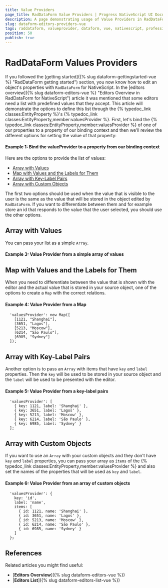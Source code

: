 ```yaml
---
title: Value Providers
page_title: RadDataForm Value Providers | Progress NativeScript UI Documentation
description: A page demonstrating usage of Value Providers in RadDataForm for NativeScript.
slug: dataform-editors-providers-vue
tags: raddataform, valueprovider, dataform, vue, nativescript, professional, ui
position: 50
publish: true
---
```


# RadDataForm Values Providers

If you followed the [getting started]({% slug dataform-gettingstarted-vue %} "RadDataForm getting started") section, you now know how to edit an object's properties with `RadDataForm` for NativeScript. In the [editors overview]({% slug dataform-editors-vue %} "Editors Overview in RadDataForm for NativeScript") article it was mentioned that some editors need a list with predefined values that they accept. This article will demonstrate the options to define this list through the {% typedoc_link classes:EntityProperty %}'s {% typedoc_link classes:EntityProperty,member:valuesProvider %}. First, let's bind the {% typedoc_link classes:EntityProperty,member:valuesProvider %} of one of our properties to a property of our binding context and then we'll review the different options for setting the value of that property:

#### Example 1: Bind the valueProvider to a property from our binding context

Here are the options to provide the list of values:

* [Array with Values](#array-with-values)
* [Map with Values and the Labels for Them](#map-with-values-and-the-labels-for-them)
* [Array with Key-Label Pairs](#array-with-key-label-pairs)
* [Array with Custom Objects](#array-with-custom-objects)

The first two options should be used when the value that is visible to the user is the same as the value that will be stored in the object edited by `RadDataForm`. If you want to differentiate between them and for example store an id that responds to the value that the user selected, you should use the other options.

## Array with Values

You can pass your list as a simple `Array`.

#### Example 3: Value Provider from a simple array of values

<snippet id='dataform-autocomplete-vue'/>

## Map with Values and the Labels for Them

When you need to differentiate between the value that is shown with the editor and the actual value that is stored in your source object, one of the options to create a `Map` with the correct relations.

#### Example 4: Value Provider from a Map

```
  'valuesProvider': new Map([
    [1121, "Shanghai"],
    [3651, "Lagos"],
    [5213, "Moscow"],
    [6214, "São Paulo"],
    [6985, "Sydney"]
  ]);
```

## Array with Key-Label Pairs

Another option is to pass an `Array` with items that have `key` and `label` properties. Then the `key` will be used to be stored in your source object and the `label` will be used to be presented with the editor.

#### Example 5: Value Provider from a key-label pairs

```
  'valuesProvider': [
    { key: 1121, label: 'Shanghai' },
    { key: 3651, label: 'Lagos' },
    { key: 5213, label: 'Moscow' },
    { key: 6214, label: 'São Paulo' },
    { key: 6985, label: 'Sydney' }
  ];
```

## Array with Custom Objects

If you want to use an `Array` with your custom objects and they don't have `key` and `label` properties, you can pass your array as `items` of the {% typedoc_link classes:EntityProperty,member:valuesProvider %} and also set the names of the properties that will be used as `key` and `label`.

#### Example 6: Value Provider from an array of custom objects

```
  'valuesProvider': {
    key: 'id',
    label: 'name',
    items: [
      { id: 1121, name: 'Shanghai' },
      { id: 3651, name: 'Lagos' },
      { id: 5213, name: 'Moscow' },
      { id: 6214, name: 'São Paulo' },
      { id: 6985, name: 'Sydney' }
    ]
  };
```

## References

Related articles you might find useful:

* [**Editors Overview**]({% slug dataform-editors-vue %})
* [**Editors List**]({% slug dataform-editors-list-vue %})
